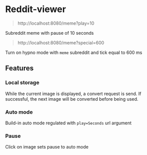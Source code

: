 # Reddit-viewer

> http://localhost:8080/meme?play=10

Subreddit meme with pause of 10 seconds

> http://localhost:8080/meme?special=600

Turn on hypno mode with `meme` subreddit and tick equal to 600 ms

## Features

### Local storage

While the current image is displayed, a convert request is send. If successful, the next image will be converted before being used.

### Auto mode

Build-in auto mode regulated with `play=Seconds` url argument

### Pause

Click on image sets pause to auto mode